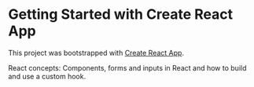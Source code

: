 # Getting Started with Create React App

This project was bootstrapped with [Create React App](https://github.com/facebook/create-react-app).

React concepts: Components, forms and inputs in React and how to build and use a custom hook.

